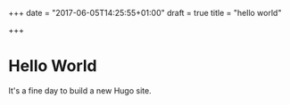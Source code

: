 +++
date = "2017-06-05T14:25:55+01:00"
draft = true
title = "hello world"

+++

# Hello World
It's a fine day to build a new Hugo site.